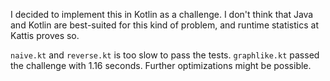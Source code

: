 I decided to implement this in Kotlin as a challenge. I don't think that Java and Kotlin are best-suited for this kind of problem, and runtime statistics at Kattis proves so.

`naive.kt` and `reverse.kt` is too slow to pass the tests. `graphlike.kt` passed the challenge with 1.16 seconds. Further optimizations might be possible.